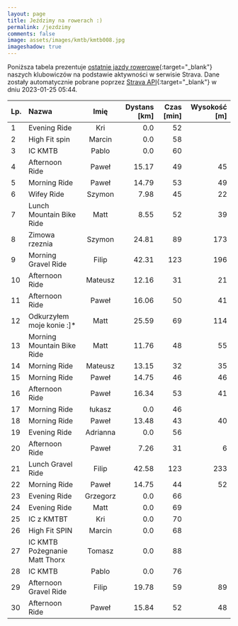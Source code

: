 ```yaml
---
layout: page
title: Jeździmy na rowerach :)
permalink: /jezdzimy
comments: false
image: assets/images/kmtb/kmtb008.jpg
imageshadow: true
---
```


Poniższa tabela prezentuje [ostatnie jazdy rowerowe](https://www.strava.com/clubs/336381){:target="_blank"} naszych klubowiczów na podstawie aktywności w serwisie Strava. Dane zostały automatycznie pobrane poprzez [Strava API](https://developers.strava.com/docs/reference/#api-Clubs-getClubActivitiesById){:target="_blank"} w dniu 2023-01-25 05:44.

Lp. | Nazwa | Imię | Dystans [km] | Czas [min] | Wysokość [m]
:--- | :--- | :---: | ---: | ---: | ---:
1|Evening Ride|Kri|0.0|52|
2|High Fit spin|Marcin|0.0|58|
3|IC KMTB|Pablo|0.0|60|
4|Afternoon Ride|Paweł|15.17|49|45
5|Morning Ride|Paweł|14.79|53|49
6|Wifey Ride|Szymon|7.98|45|22
7|Lunch Mountain Bike Ride|Matt|8.55|52|39
8|Zimowa rzeznia|Szymon|24.81|89|173
9|Morning Gravel Ride|Filip|42.31|123|196
10|Afternoon Ride|Mateusz|12.16|31|21
11|Afternoon Ride|Paweł|16.06|50|41
12|Odkurzyłem moje konie :]*|Matt|25.59|69|114
13|Morning Mountain Bike Ride|Matt|11.76|48|55
14|Morning Ride|Mateusz|13.15|32|35
15|Morning Ride|Paweł|14.75|46|46
16|Afternoon Ride|Paweł|16.34|53|41
17|Morning Ride|łukasz|0.0|46|
18|Morning Ride|Paweł|13.48|43|40
19|Evening Ride|Adrianna|0.0|56|
20|Afternoon Ride|Paweł|7.26|31|6
21|Lunch Gravel Ride|Filip|42.58|123|233
22|Morning Ride|Paweł|14.75|44|52
23|Evening Ride|Grzegorz|0.0|66|
24|Evening Ride|Matt|0.0|69|
25|IC z KMTBT|Kri|0.0|70|
26|High Fit SPIN|Marcin|0.0|68|
27|IC KMTB Pożegnanie Matt Thorx|Tomasz|0.0|88|
28|IC KMTB|Pablo|0.0|76|
29|Afternoon Gravel Ride|Filip|19.78|59|89
30|Afternoon Ride|Paweł|15.84|52|48
